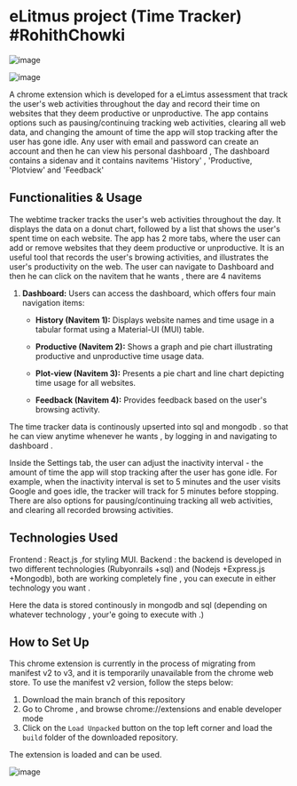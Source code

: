 # eLitmus project (Time Tracker) #RohithChowki

![image](https://github.com/JasonChen1203/auto-productivity-tracker/blob/main/public/demo.png?raw=true)

![image](https://github.com/Rohithchowk/eLitmusprojectfinal/blob/main/screenshots/Screenshot%20(308).png?raw=true)

A chrome extension which is developed for a eLimtus assessment that track the user's web activities throughout the day and record their time on websites that they deem productive or unproductive. The app contains options such as pausing/continuing tracking web activities, clearing all web data, and changing the amount of time the app will stop tracking after the user has gone idle.
Any user with email and password can create an account and then he can view his personal dashboard , The dashboard contains a sidenav and it contains navitems 'History' , 'Productive, 'Plotview' and 'Feedback'

## Functionalities & Usage

The webtime tracker tracks the user's web activities throughout the day. It displays the data on a donut chart, followed by a list that shows the user's spent time on each website. The app has 2 more tabs, where the user can add or remove websites that they deem productive or unproductive. It is an useful tool that records the user's browing activities, and illustrates the user's productivity on the web. The user can navigate to Dashboard and then he can click on the navitem that he wants , there are 4 navitems 





1. **Dashboard:** Users can access the dashboard, which offers four main navigation items:

    - **History (Navitem 1):** Displays website names and time usage in a tabular format using a Material-UI (MUI) table.
    
    - **Productive (Navitem 2):** Shows a graph and pie chart illustrating productive and unproductive time usage data.
    
    - **Plot-view (Navitem 3):** Presents a pie chart and line chart depicting time usage for all websites.
    
    - **Feedback (Navitem 4):** Provides feedback based on the user's browsing activity.



The time tracker data is continously upserted into sql and mongodb . so that he can view anytime whenever he wants , by logging in and navigating to dashboard .

Inside the Settings tab, the user can adjust the inactivity interval - the amount of time the app will stop tracking after the user has gone idle. For example, when the inactivity interval is set to 5 minutes and the user visits Google and goes idle, the tracker will track for 5 minutes before stopping. There are also options for pausing/continuing tracking all web activities, and clearing all recorded browsing activities.


## Technologies Used
Frontend : React.js ,for styling MUI.
Backend : the backend is developed in two different technologies (Rubyonrails +sql) and  (Nodejs +Express.js +Mongodb), both are working completely fine , you can execute in either technology you want . 

Here the data is stored continously in mongodb and sql (depending on  whatever technology , your'e going to execute with .)
          
## How to Set Up

This chrome extension is currently in the process of migrating from manifest v2 to v3, and it is temporarily unavailable from the chrome web store. To use the manifest v2 version, follow the steps below:

1. Download the main branch of this repository
2. Go to Chrome , and browse chrome://extensions and enable developer mode 
3. Click on the ```Load Unpacked``` button on the top left corner and load the ```build``` folder of the downloaded repository.

The extension is loaded and can be used.

![image](https://github.com/JasonChen1203/auto-productivity-tracker/blob/main/public/demo_01.png?raw=true)

